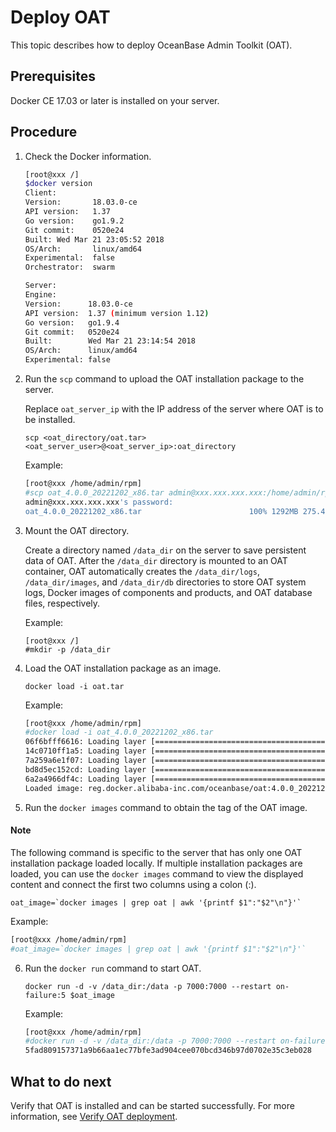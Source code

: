 # Deploy OAT

This topic describes how to deploy OceanBase Admin Toolkit (OAT).

## Prerequisites

Docker CE 17.03 or later is installed on your server.

## Procedure

1. Check the Docker information.

   ```bash
   [root@xxx /]
   $docker version
   Client:
   Version:       18.03.0-ce
   API version:   1.37
   Go version:    go1.9.2
   Git commit:    0520e24
   Built: Wed Mar 21 23:05:52 2018
   OS/Arch:       linux/amd64
   Experimental:  false
   Orchestrator:  swarm

   Server:
   Engine:
   Version:      18.03.0-ce
   API version:  1.37 (minimum version 1.12)
   Go version:   go1.9.4
   Git commit:   0520e24
   Built:        Wed Mar 21 23:14:54 2018
   OS/Arch:      linux/amd64
   Experimental: false
   ```

2. Run the `scp` command to upload the OAT installation package to the server.

   Replace `oat_server_ip` with the IP address of the server where OAT is to be installed.

   ```shell
   scp <oat_directory/oat.tar> <oat_server_user>@<oat_server_ip>:oat_directory
   ```

   Example:

   ```bash
   [root@xxx /home/admin/rpm]
   #scp oat_4.0.0_20221202_x86.tar admin@xxx.xxx.xxx.xxx:/home/admin/rpm
   admin@xxx.xxx.xxx.xxx's password:
   oat_4.0.0_20221202_x86.tar                        100% 1292MB 275.4MB/s   00:04
   ```

3. Mount the OAT directory.

   Create a directory named `/data_dir` on the server to save persistent data of OAT. After the `/data_dir` directory is mounted to an OAT container, OAT automatically creates the `/data_dir/logs`, `/data_dir/images`, and `/data_dir/db` directories to store OAT system logs, Docker images of components and products, and OAT database files, respectively.
   
   Example:

   ```shell
   [root@xxx /]
   #mkdir -p /data_dir
   ```

4. Load the OAT installation package as an image.

   ```shell
   docker load -i oat.tar
   ```

   Example:

   ```bash
   [root@xxx /home/admin/rpm]
   #docker load -i oat_4.0.0_20221202_x86.tar
   06f6bfff6616: Loading layer [==================================================>]  230.8MB/230.8MB
   14c0710ff1a5: Loading layer [==================================================>]  418.5MB/418.5MB
   7a259a6e1f07: Loading layer [==================================================>]   5.12kB/5.12kB
   bd8d5ec152cd: Loading layer [==================================================>]  365.6MB/365.6MB
   6a2a4966df4c: Loading layer [==================================================>]  339.5MB/339.5MB
   Loaded image: reg.docker.alibaba-inc.com/oceanbase/oat:4.0.0_20221202_x86
   ```

5. Run the `docker images` command to obtain the tag of the OAT image.

  <main id="notice" type='explain'>
    <h4>Note</h4>
    <p>The following command is specific to the server that has only one OAT installation package loaded locally. If multiple installation packages are loaded, you can use the <code>docker images</code> command to view the displayed content and connect the first two columns using a colon (:).</p>
  </main>

```shell
oat_image=`docker images | grep oat | awk '{printf $1":"$2"\n"}'`
```

Example:

```bash
[root@xxx /home/admin/rpm]
#oat_image=`docker images | grep oat | awk '{printf $1":"$2"\n"}'`
```

6. Run the `docker run` command to start OAT.

   ```shell
   docker run -d -v /data_dir:/data -p 7000:7000 --restart on-failure:5 $oat_image
   ```

   Example:

   ```bash
   [root@xxx /home/admin/rpm]
   #docker run -d -v /data_dir:/data -p 7000:7000 --restart on-failure:5 `docker images | grep oat | awk '{printf $1":"$2"\n"}'`
   5fad809157371a9b66aa1ec77bfe3ad904cee070bcd346b97d0702e35c3eb028
   ```

## What to do next

Verify that OAT is installed and can be started successfully. For more information, see [Verify OAT deployment](../100.configure-deployment-environment/200.verify-after-deployment-oat-graphical.md).

